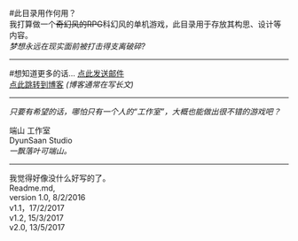 #此目录用作何用？  
我打算做一个~~奇幻风的RPG~~科幻风的单机游戏，此目录用于存放其构思、设计等内容。  
*梦想永远在现实面前被打击得支离破碎?*

---
#想知道更多的话…
[点此发送邮件](shaggon66@gmail.com)  
[点此跳转到博客](http://www.ceplavia.com) 
*(博客通常在写长文)*

---  
*只要有希望的话，哪怕只有一个人的“工作室”，大概也能做出很不错的游戏吧？*  

端山 工作室  
DyunSaan Studio  
*一飘落叶可端山。*

---
我觉得好像没什么好写的了。  
Readme.md,  
version 1.0, 8/2/2016  
v1.1，17/2/2017  
v1.2, 15/3/2017  
v2.0, 13/5/2017